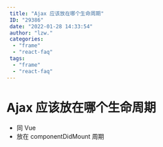```yaml
---
 title: "Ajax 应该放在哪个生命周期"
 ID: "29386"
 date: "2022-01-28 14:33:54"
 author: "lzw."
 categories: 
  - "frame"
  - "react-faq"
 tags: 
  - "frame"
  - "react-faq"
---
```


# Ajax 应该放在哪个生命周期

- 同 Vue 
- 放在 componentDidMount 周期
